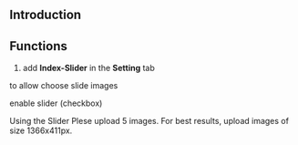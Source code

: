 


## Introduction

## Functions

1) add **Index-Slider** in the **Setting** tab

to allow choose slide images

enable slider (checkbox)

Using the Slider
Plese upload 5 images. For best results, upload images of size 1366x411px.
